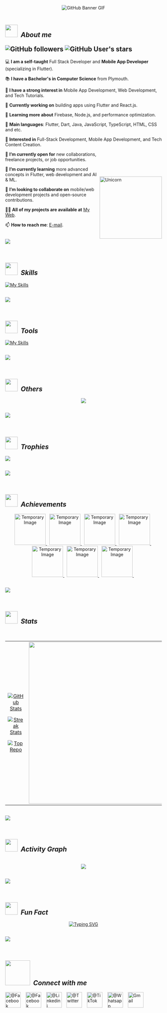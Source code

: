<div align="center">
    <img src="https://github.com/RanujaLiyanaarachchi/GitHub/blob/main/Profile/Images/GitHub%20Baner.gif?raw=true" alt="GitHub Banner GIF">
</div>

<br>

<!----------------------------------------------------------------------------------------------------------------------------------------------------------------------->


## <img src="https://github.com/RanujaLiyanaarachchi/GitHub/blob/main/Profile/Images/About.gif?raw=true" width="40px"> &nbsp;***About me*** <br><p></p>![GitHub followers](https://img.shields.io/github/followers/RanujaLiyanaarachchi?style=social )   ![GitHub User's stars](https://img.shields.io/github/stars/RanujaLiyanaarachchi?style=social)




💻 **I am a self-taught** Full Stack Developer and **Mobile App Developer** (specializing in Flutter).

📚 **I have a Bachelor's in Computer Science** from Plymouth.

📝 **I have a strong interest in** Mobile App Development, Web Development, and Tech Tutorials.

🔭 **Currently working on** building apps using Flutter and React.js.

🌱 **Learning more about** Firebase, Node.js, and performance optimization.

🌟 **Main languages**: Flutter, Dart, Java, JavaScript, TypeScript, HTML, CSS and etc.

🚩 **Interested in** Full-Stack Development, Mobile App Development, and Tech Content Creation.

 <img align="right" width="200px" alt="Unicorn" src="https://c.tenor.com/GN73MKBawZYAAAAi/busy-cute.gif" style="padding-top: 80px;">

🤔 **I’m currently open for** new collaborations, freelance projects, or job opportunities.

🌱 **I’m currently learning** more advanced concepts in Flutter, web development and AI & ML.

👯 **I’m looking to collaborate on** mobile/web development projects and open-source contributions.

👨‍💻 **All of my projects are available at** [My Web](https://github.com/YourUsername).

📫 **How to reach me**: [E-mail](mailto:your-email@example.com).


<br><img src="https://github.com/RanujaLiyanaarachchi/GitHub/blob/main/Profile/Images/Line.gif?raw=true"><br><p></p><br>

## <img src="https://github.com/RanujaLiyanaarachchi/GitHub/blob/main/Profile/Images/Skills.gif?raw=true" width="40px"> &nbsp;***Skills*** <br>


[![My Skills](https://skillicons.dev/icons?i=c,cs,cpp,dart,html,css,tailwind,javascript,dotnet,kotlin,php,python,swift,mysql,raspberrypi,react,git,java,gitlab,angular,htmx,js,nodejs,nextjs,nuxtjs,flutter,kotlin,bootstrap,jquery,figma,arduino,ps,ai,ae,pr,xd&perline=18)](https://skillicons.dev)


<br><img src="https://github.com/RanujaLiyanaarachchi/GitHub/blob/main/Profile/Images/Line.gif?raw=true"><br><p></p><br>

## <img src="https://github.com/RanujaLiyanaarachchi/GitHub/blob/main/Profile/Images/Tools.gif?raw=true" width="40px"> &nbsp;***Tools*** <br>

[![My Skills](https://skillicons.dev/icons?i=androidstudio,docker,firebase,unity,visualstudio,vscode,aws,blender,cloudflare,gcp,gradle,mongodb,autocad,matlab,r&theme=light)](https://skillicons.dev)



<br><img src="https://github.com/RanujaLiyanaarachchi/GitHub/blob/main/Profile/Images/Line.gif?raw=true"><br><p></p><br>

## <img src="https://github.com/RanujaLiyanaarachchi/GitHub/blob/main/Profile/Images/Others.gif?raw=true" width="40px"> &nbsp;***Others*** <br>

<p align="center">
  <a href="https://skillicons.dev">
    <img src="https://skillicons.dev/icons?i=github,apple,kali,linux,powershell,stackoverflow,ubuntu,windows,wordpress,sublime,postman,npm,githubactions,azure" />
  </a>
</p>



<br><img src="https://github.com/RanujaLiyanaarachchi/GitHub/blob/main/Profile/Images/Line.gif?raw=true"><br><p></p><br>

## <img src="https://github.com/RanujaLiyanaarachchi/GitHub/blob/main/Profile/Images/Trophies.gif?raw=true" width="40px"> &nbsp;***Trophies*** <br>

![](https://github-profile-trophy.vercel.app/?username=RanujaLiyanaarachchi&theme=onedark&no-frame=true&no-bg=false&margin-w=8)


<br><img src="https://github.com/RanujaLiyanaarachchi/GitHub/blob/main/Profile/Images/Line.gif?raw=true"><br><p></p><br>

## <img src="https://github.com/RanujaLiyanaarachchi/GitHub/blob/main/Profile/Images/Achievements.gif?raw=true" width="40px"> &nbsp;***Achievements*** <br>



<p align="center">
  <a href="https://archiveprogram.github.com/">
    <img alt="Temporary Image" src="https://via.placeholder.com/100" width="100px" height="100px">
  </a>&nbsp;
    
  <a href="https://archiveprogram.github.com/">
    <img alt="Temporary Image" src="https://via.placeholder.com/100" width="100px" height="100px">
  </a>&nbsp;
  
  <a href="https://archiveprogram.github.com/">
    <img alt="Temporary Image" src="https://via.placeholder.com/100" width="100px" height="100px">
  </a>&nbsp;
  
  <a href="https://archiveprogram.github.com/">
    <img alt="Temporary Image" src="https://via.placeholder.com/100" width="100px" height="100px">
  </a>&nbsp;
  
  <a href="https://archiveprogram.github.com/">
    <img alt="Temporary Image" src="https://via.placeholder.com/100" width="100px" height="100px">
  </a>&nbsp;
  
  <a href="https://archiveprogram.github.com/">
    <img alt="Temporary Image" src="https://via.placeholder.com/100" width="100px" height="100px">
  </a>&nbsp;
  
  <a href="https://archiveprogram.github.com/">
    <img alt="Temporary Image" src="https://via.placeholder.com/100" width="100px" height="100px">
  </a>&nbsp;
</p>


<br><img src="https://github.com/RanujaLiyanaarachchi/GitHub/blob/main/Profile/Images/Line.gif?raw=true"><br><p></p><br>

## <img src="https://github.com/RanujaLiyanaarachchi/GitHub/blob/main/Profile/Images/Stats.gif?raw=true" width="40px"> &nbsp;***Stats*** <br>

<p></p><br>
<table width="100%">
  <tr>
    <td width="50%">
      <p align="center">
        <a href="https://github.com/RanujaLiyanaarachchi">
          <img align="center" src="https://github-readme-stats.vercel.app/api?username=RanujaLiyanaarachchi&count_private=true&show_icons=true&theme=nightowl" alt="GitHub Stats" />
        </a>
      </p>
      <p align="center">
        <a href="https://github.com/RanujaLiyanaarachchi">
          <img align="center" src="https://streak-stats.demolab.com?user=RanujaLiyanaarachchi&theme=nightowl" alt="Streak Stats" />
        </a>
      </p>
      <p align="center">
        <a href="https://github.com/RanujaLiyanaarachchi">
          <img align="center" src="https://github-contributor-stats.vercel.app/api?username=RanujaLiyanaarachchi&limit=3&theme=nightowl&show_owner=true&combine_all_yearly_contributions=true" alt="Top Repo" />
        </a>
      </p>
    </td>
    <td width="50%">
        <a href="https://github.com/RanujaLiyanaarachchi">
          <img height="520" src="https://github-readme-stats.anuraghazra1.vercel.app/api/top-langs/?username=RanujaLiyanaarachchi&theme=nightowl&hide_border=false&no-bg=true&no-frame=true&langs_count=14"/>
        </a>
    </td>
  </tr>
</table>

<br><img src="https://github.com/RanujaLiyanaarachchi/GitHub/blob/main/Profile/Images/Line.gif?raw=true"><br><p></p><br>

## <img src="https://github.com/RanujaLiyanaarachchi/GitHub/blob/main/Profile/Images/Activity Graph.gif?raw=true" width="40px"> &nbsp;***Activity Graph*** <br>

<p></p><br>
<div align="center">
    <img src="https://github-readme-activity-graph.vercel.app/graph?username=RanujaLiyanaarachchi&bg_color=011627&color=79d3c3&line=c792ea&point=ffeb95&area=true&hide_border=false" border-radius="15">
</div>

<br><img src="https://github.com/RanujaLiyanaarachchi/GitHub/blob/main/Profile/Images/Line.gif?raw=true"><br><p></p><br>

## <img src="https://github.com/RanujaLiyanaarachchi/GitHub/blob/main/Profile/Images/Fun Fact.gif?raw=true" width="40px"> &nbsp;***Fun Fact*** <br>

<div align="center">
    <a href="https://git.io/typing-svg">
        <img 
            src="https://readme-typing-svg.herokuapp.com?font=Robot+Bold&size=30&color=d0d3d4&center=true&vCenter=true&width=900&height=110&lines=First,+solve+the+problem.+Then,+write+the+code.;+Great+Developers+never+stop+learning." 
            alt="Typing SVG" />
    </a>
</div>

<br><img src="https://github.com/RanujaLiyanaarachchi/GitHub/blob/main/Profile/Images/Line.gif?raw=true"><br><p></p><br>

## <img src="https://github.com/RanujaLiyanaarachchi/GitHub/blob/main/Profile/Images/Connect.gif?raw=true" width="80px"> &nbsp;***Connect with me*** <br>

<p>
<a href="https://www.facebook.com/Ranuja Riyanaarachchi/"><img src="https://github.com/RanujaLiyanaarachchi/GitHub/blob/main/Profile/Images/facebook.png?raw=true" alt="@Facebook" width="50" height="50"/></a>
&nbsp;&nbsp;
<a href="https://www.instagram.com/.../"><img src="https://github.com/RanujaLiyanaarachchi/GitHub/blob/main/Profile/Images/instagram.png?raw=true" alt="@Facebook" width="50" height="50"/></a>
&nbsp;&nbsp;
<a href="https://www.linkedin.com/Ranuja_Liyanaarachchi/"><img src="https://github.com/RanujaLiyanaarachchi/GitHub/blob/main/Profile/Images/Linkedin.png?raw=true" alt="@Linkedini" width="50" height="50"/></a>
&nbsp;&nbsp;
<a href="https://www.twitter.com/.../"><img src="https://github.com/RanujaLiyanaarachchi/GitHub/blob/main/Profile/Images/Twitter.png?raw=true" alt="@Twitter" width="50" height="50"/></a>
&nbsp;&nbsp;
<a href="https://www.tiktok.com/.../"><img src="https://github.com/RanujaLiyanaarachchi/GitHub/blob/main/Profile/Images/Tiktok.png?raw=true" alt="@TikTok" width="50" height="50"/></a>
&nbsp;&nbsp;
<a href="https://www.whatsapp.com/.../"><img src="https://github.com/RanujaLiyanaarachchi/GitHub/blob/main/Profile/Images/whatsapp.png?raw=true" alt="@Whatsapp" width="50" height="50"/></a>
&nbsp;&nbsp;
<a href="mailto:ranujaliyanaarachchi@gmail.com"><img src="https://github.com/RanujaLiyanaarachchi/GitHub/blob/main/Profile/Images/Gmail.png?raw=true" alt="Gmail" width="50" height="50"/></a>
</p>





<!--
**RanujaLiyanaarachchi/RanujaLiyanaarachchi** is a ✨ _special_ ✨ repository because its `README.md` (this file) appears on your GitHub profile.

Here are some ideas to get you started:

- 🔭 I’m currently working on ...
- 🌱 I’m currently learning ...
- 👯 I’m looking to collaborate on ...
- 🤔 I’m looking for help with ...
- 💬 Ask me about ...
- 📫 How to reach me: ...
- 😄 Pronouns: ...
- ⚡ Fun fact: ...
-->

